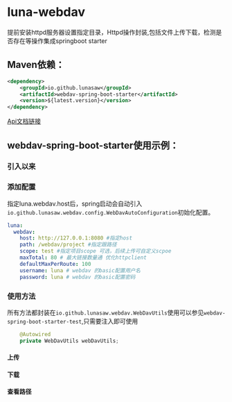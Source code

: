 # luna-webdav

提前安装httpd服务器设置指定目录，Httpd操作封装,包括文件上传下载，检测是否存在等操作集成springboot starter

## Maven依赖：

```xml
<dependency>
    <groupId>io.github.lunasaw</groupId>
    <artifactId>webdav-spring-boot-starter</artifactId>
    <version>${latest.version}</version>
</dependency>
```

[Api文档链接](https://lunasaw.github.io/webdav-spring-boot-starter/api_doc/)

## webdav-spring-boot-starter使用示例：

### 引入以来

### 添加配置

指定luna.webdav.host后，spring启动会自动引入`io.github.lunasaw.webdav.config.WebDavAutoConfiguration`初始化配置。

```yml
luna:
  webdav:
    host: http://127.0.0.1:8080 #指定host
    path: /webdav/project #指定跟路径
    scope: test #指定项目scope 可选，后续上传可自定义scpoe
    maxTotal: 80 # 最大链接数量通 优化httpclient
    defaultMaxPerRoute: 100
    username: luna # webdav 的basic配置用户名
    password: luna # webdav 的basic配置密码
```

### 使用方法

所有方法都封装在`io.github.lunasaw.webdav.WebDavUtils`使用可以参见`webdav-spring-boot-starter-test`,只需要注入即可使用

```java
    @Autowired
    private WebDavUtils webDavUtils;
```

#### 上传



#### 下载

#### 查看路径

#### 
